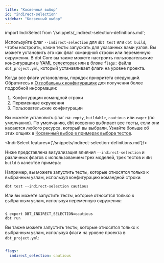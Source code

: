 ```yaml
---
title: "Косвенный выбор"
id: "indirect-selection"
sidebar: "Косвенный выбор"
---
```


import IndirSelect from '/snippets/_indirect-selection-definitions.md';

Используйте флаг `--indirect-selection` для `dbt test` или `dbt build`, чтобы настроить, какие тесты запускать для указанных вами узлов. Вы можете установить это как флаг командной строки или переменную окружения. В dbt Core вы также можете настроить пользовательские конфигурации в [YAML селекторах](/reference/node-selection/yaml-selectors) или в блоке `flags:` файла `dbt_project.yml`, который устанавливает флаги на уровне проекта.

Когда все флаги установлены, порядок приоритета следующий. Обратитесь к [О глобальных конфигурациях](/reference/global-configs/about-global-configs) для получения более подробной информации:

1. Конфигурации командной строки
1. Переменные окружения
1. Пользовательские конфигурации

Вы можете установить флаг на: `empty`, `buildable`, `cautious` или `eager` (по умолчанию). По умолчанию, dbt косвенно выбирает все тесты, если они касаются любого ресурса, который вы выбрали. Узнайте больше об этих опциях в [Косвенный выбор в примерах выбора тестов](/reference/node-selection/test-selection-examples?indirect-selection-mode=eager#indirect-selection).

<IndirSelect features={'/snippets/indirect-selection-definitions.md'}/>

Ниже представлена визуализация влияния `--indirect-selection` и различных флагов с использованием трех моделей, трех тестов и `dbt build` в качестве примера:

<DocCarousel slidesPerView={1}>

<Lightbox src src="/img/docs/reference/indirect-selection-dbt-build.png" width="85%" title="dbt build" />

<Lightbox src src="/img/docs/reference/indirect-selection-eager.png" width="85%" title="Eager (по умолчанию)"/>

<Lightbox src src="/img/docs/reference/indirect-selection-buildable.png" width="85%" title="Buildable"/>

<Lightbox src src="/img/docs/reference/indirect-selection-cautious.png" width="85%" title="Cautious"/>

<Lightbox src src="/img/docs/reference/indirect-selection-empty.png" width="85%" title="Empty"/>

</DocCarousel>

Например, вы можете запустить тесты, которые относятся только к выбранным узлам, используя конфигурацию командной строки:

<File name='Usage'>

```shell
dbt test --indirect-selection cautious
```

</File>

Или вы можете запустить тесты, которые относятся только к выбранным узлам, используя переменную окружения:

<File name='Env var'>

```text

$ export DBT_INDIRECT_SELECTION=cautious
dbt run

```

</File>

Вы также можете запустить тесты, которые относятся только к выбранным узлам, используя флаги на уровне проекта в `dbt_project.yml`:

<File name='dbt_project.yml'>

```yaml

flags:
  indirect_selection: cautious

```

</File>